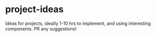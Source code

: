 # project-ideas
Ideas for projects, ideally 1-10 hrs to implement, and using interesting components. PR any suggestions!
